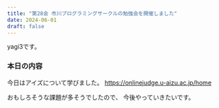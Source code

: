 ```yaml
---
title: "第28会 市川プログラミングサークルの勉強会を開催しました"
date: 2024-06-01
draft: false
---
```


yagi3です。

### 本日の内容

今日はアイズについて学びました。
https://onlinejudge.u-aizu.ac.jp/home

おもしろそうな課題が多そうでしたので、
今後やっていきたいです。


